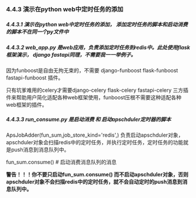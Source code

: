 

### 4.4.3 演示在python web中定时任务的添加

##### 4.4.3.1 演示在python web中定时任务的添加， 添加定时任务的脚本和启动消费的脚本不在同一个py文件中


#####  4.4.3.2 web_app.py 是web应用，负责添加定时任务到redis中。此处使用flask框架演示， django  fastapi同理，不需要我一一举例子。

因为funboost是自由无拘无束的，不需要 django-funboost  flask-funboost fastapi-funboost 插件。

只有坑爹难用的celery才需要django-celery  flask-celery fastapi-celery 三方插件来帮助用户简化适配各种web框架使用，funboost压根不需要这种适配各种web框架的插件。

##### 4.4.3.3 run_consume.py 是启动消费 和 启动apschduler定时器的脚本

ApsJobAdder(fun_sum,job_store_kind='redis',) 负责启动apschduler对象，apschduler对象会扫描redis中的定时任务，并执行定时任务，定时任务的功能就是push消息到消息队列中。

fun_sum.consume()  # 启动消费消息队列的消息


**警告！！！你不要只启动fun_sum.consume() 而不启动apschduler对象，否则apschduler对象不会扫描redis中的定时任务，就不会自动定时的push消息到消息队列中。**








